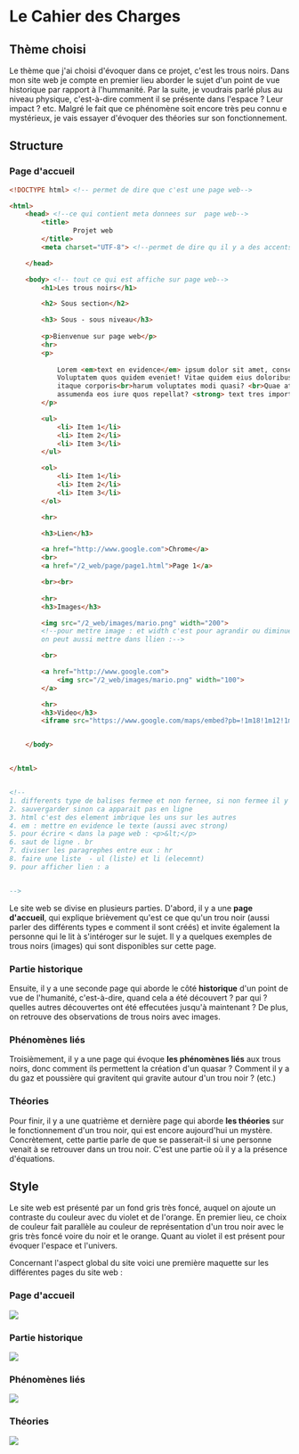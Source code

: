 # Le Cahier des Charges

## Thème choisi

Le thème que j'ai choisi d'évoquer dans ce projet, c'est les trous noirs. Dans mon site web je compte en premier lieu aborder le sujet d'un point de vue historique par rapport à l'hummanité. Par la suite, je voudrais parlé plus au niveau physique, c'est-à-dire comment il se présente dans l'espace ? Leur impact ? etc. Malgré le fait que ce phénomène soit encore très peu connu e mystérieux, je vais essayer d'évoquer des théories sur son fonctionnement.

## Structure

### Page d'accueil

```` html
<!DOCTYPE html> <!-- permet de dire que c'est une page web-->

<html>
    <head> <!--ce qui contient meta donnees sur  page web-->
        <title>
                Projet web
        </title>
        <meta charset="UTF-8"> <!--permet de dire qu il y a des accents sur page web-->

    </head>

    <body> <!-- tout ce qui est affiche sur page web-->
        <h1>Les trous noirs</h1>

        <h2> Sous section</h2>

        <h3> Sous - sous niveau</h3>
        
        <p>Bienvenue sur page web</p>
        <hr>
        <p>
            
            Lorem <em>text en evidence</em> ipsum dolor sit amet, consectetur adipisicing elit.
            Voluptatem quos quidem eveniet! Vitae quidem eius doloribus 
            itaque corporis<br>harum voluptates modi quasi? <br>Quae atque, esse
            assumenda eos iure quos repellat? <strong> text tres important</strong>
        </p>

        <ul>
            <li> Item 1</li>
            <li> Item 2</li>
            <li> Item 3</li>
        </ul>

        <ol>
            <li> Item 1</li>
            <li> Item 2</li>
            <li> Item 3</li>
        </ol>

        <hr>

        <h3>Lien</h3>

        <a href="http://www.google.com">Chrome</a>
        <br>
        <a href="/2_web/page/page1.html">Page 1</a>

        <br><br>
        
        <hr>
        <h3>Images</h3>

        <img src="/2_web/images/mario.png" width="200">
        <!--pour mettre image : et width c'est pour agrandir ou diminuer
        on peut aussi mettre dans llien :-->

        <br>

        <a href="http://www.google.com">
            <img src="/2_web/images/mario.png" width="100">
        </a>

        <hr>
        <h3>Video</h3>
        <iframe src="https://www.google.com/maps/embed?pb=!1m18!1m12!1m3!1d10981.063644074222!2d6.62866385!3d46.5226397!2m3!1f0!2f0!3f0!3m2!1i1024!2i768!4f13.1!3m3!1m2!1s0x478c2e366c6e300b%3A0x661faf13da681fa9!2sGymnase%20du%20Bugnon!5e0!3m2!1sfr!2sch!4v1761829367502!5m2!1sfr!2sch" width="600" height="450" style="border:0;" allowfullscreen="" loading="lazy" referrerpolicy="no-referrer-when-downgrade"></iframe>


    </body>


</html>


<!-- 
1. differents type de balises fermee et non fernee, si non fermee il y a un attribut qui est un parametre
2. sauvergarder sinon ca apparait pas en ligne
3. html c'est des element imbrique les uns sur les autres
4. em : mettre en evidence le texte (aussi avec strong)
5. pour écrire < dans la page web : <p>&lt;</p>
6. saut de ligne . br
7. diviser les paragrephes entre eux : hr
8. faire une liste  - ul (liste) et li (elecemnt)
9. pour afficher lien : a


-->
````


Le site web se divise en plusieurs parties. D'abord, il y a une **page d'accueil**, qui explique brièvement qu'est ce que qu'un trou noir (aussi parler des différents types e comment il sont créés) et invite également la personne qui le lit à s'intéroger sur le sujet. Il y a quelques exemples de trous noirs (images) qui sont disponibles sur cette page.

### Partie historique

Ensuite, il y a une seconde page qui aborde le côté **historique** d'un point de vue de l'humanité, c'est-à-dire, quand cela a été découvert ? par qui ? quelles autres découvertes ont été effecutées jusqu'à maintenant ? De plus, on retrouve des observations de trous noirs avec images.

### Phénomènes liés

Troisièmement, il y a une page qui évoque **les phénomènes liés** aux trous noirs, donc comment ils permettent la création d'un quasar ? Comment il y a du gaz et poussière qui gravitent qui gravite autour d'un trou noir ? (etc.)

### Théories

Pour finir, il y a une quatrième et dernière page qui aborde **les théories** sur le fonctionnement d'un trou noir, qui est encore aujourd'hui un mystère. Concrètement, cette partie parle de que se passerait-il si une personne venait à se retrouver dans un trou noir. C'est une partie où il y a la présence d'équations.

## Style

Le site web est présenté par un fond gris très foncé, auquel on ajoute un contraste du couleur avec du violet et de l'orange. En premier lieu, ce choix de couleur fait parallèle au couleur de représentation d'un trou noir avec le gris très foncé voire du noir et le orange. Quant au violet il est présent pour évoquer l'espace et l'univers.

Concernant l'aspect global du site voici une première maquette sur les différentes pages du site web :

### Page d'accueil
![](images/maquette/page_acceuil.png)

### Partie historique
![](images/maquette/page_historique.png)

### Phénomènes liés
![](images/maquette/page_phenomenes.png)

### Théories
![](images/maquette/page_theorie.png)